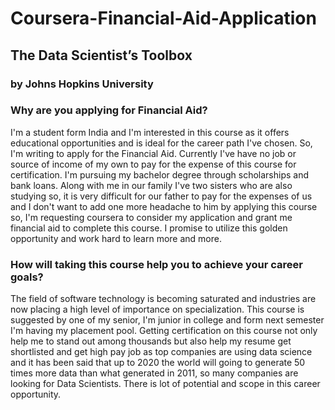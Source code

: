 # Coursera-Financial-Aid-Application
## The Data Scientist’s Toolbox
### by Johns Hopkins University


### Why are you applying for Financial Aid?

I'm a student form India and I'm interested in this course as it offers educational opportunities and is ideal for the career path I've chosen. So, I'm writing to apply for the Financial Aid. Currently I've have no job or source of income of my own to pay for the expense of this course for certification. I'm pursuing my bachelor degree through scholarships and bank loans. Along with me in our family I've two sisters who are also studying so, it is very difficult for our father to pay for the expenses of us and I don't want to add one more headache to him by applying this course so, I'm requesting coursera to consider my application and grant me financial aid to complete this course. I promise to utilize this golden opportunity and work hard to learn more and more.

### How will taking this course help you to achieve your career goals?

The field of software technology is becoming saturated and industries are now placing a high level of importance on specialization. This course is suggested by one of my senior, I'm junior in college and form next semester I'm having my placement pool. Getting certification on this course not only help me to stand out among thousands but also help my resume get shortlisted and get high pay job as top companies are using data science and it has been said that up to 2020 the world will going to generate 50 times more data than what generated in 2011, so many companies are looking for Data Scientists. There is lot of potential and scope in this career opportunity.
